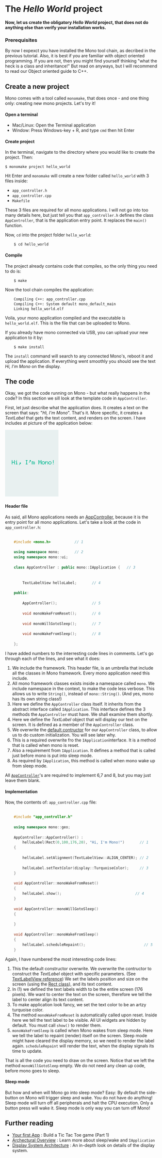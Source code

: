 # The *Hello World* project

**Now, let us create the obligatory *Hello World* project, that does not do anything else than verify your installation works.**

### Prerequisites

By now I expexct you have installed the Mono tool chain, as decribed in the previous tutorial. Also, it is best if you are familiar with object oriented programming. If you are not, then you might find yourself thinking "what the heck is a class and inheritance!" But read on anyways, but I will recommend to read our Object oriented guide to C++.

## Create a new project

Mono comes with a tool called `monomake`, that does once - and one thing only: creating new mono projects. Let's try it!

#### Open a terminal

* Mac/Linux: Open the Terminal application
* Window: Press Windows-key + R, and type `cmd` then hit Enter

#### Create project

In the terminal, navigate to the directory where you would like to create the project. Then:

```
$ monomake project hello_world
```

Hit Enter and `monomake` will create a new folder called `hello_world` with 3 files inside:

* `app_controller.h`
* `app_controller.cpp`
* `Makefile`

These 3 files are required for all mono applications. I will not go into too many details here, but just tell you that `app_controller.h` defines the class `AppController`, that is the application entry point. It replaces the `main()` function.

Now, `cd` into the project folder `hello_world`:

```
	$ cd hello_world
```

#### Compile

The project already contains code that compiles, so the only thing you need to do is:

```
	$ make
```

Now the tool chain compiles the application:

```
	Compiling C++: app_controller.cpp
	Compiling C++: System default mono_default_main
	Linking hello_world.elf
```

Voila, your mono application compiled and the executable is `hello_world.elf`. This is the file that can be uploaded to Mono.

If you already have mono connected via USB, you can upload your new application to it by:

```
	$ make install
```

The `install` command will search to any connected Mono's, reboot it and upload the application. If everything went smoothly you should see the text *Hi, I'm Mono* on the display.

## The code

Okay, we got the code running on Mono - but what really happens in the code? In this section we sill look at the template code in `AppController`.

First, let just describe what the application does. It creates a text on the screen that says: "*Hi, I'm Mono*". That's it. More specific, it creates a *TextLabel* that gets the text content, and renders on the screen. I have includes at picture of the application below:

![The Hello World application](hello_world_app.png)

#### Header file

As said, all Mono applications needs an [AppController](../reference/mono_IApplication.md), because it is the entry point for all mono applications. Let's take a look at the code in `app_controller.h`:

```cpp

	#include <mono.h>			// 1

	using namespace mono;		// 2
	using namespace mono::ui;

	class AppController : public mono::IApplication {   // 3
    

    	TextLabelView helloLabel;    	// 4
    
	public:
    
    	AppController();				// 5
    
    	void monoWakeFromReset();		// 6

    	void monoWillGotoSleep();		// 7

    	void monoWakeFromSleep();		// 8
    
	};

```

I have added numbers to the interresting code lines in comments. Let's go through each of the lines, and see what it does:

1. We include the framework. This header file, is an umbrella that include all the classes in Mono framework. Every mono application need this include.
2. All mono framework classes exists inside a namespace called `mono`. We include namespace in the context, to make the code less verbose. This allows us to write `String()`, instead of `mono::String()`. (And yes, mono has its own string class!)
3. Here we define the `AppController` class itself. It inherits from the abstract interface called `IApplication`. This interface defines the 3 methods the `AppController` must have. We shall examine them shortly.
4. Here we define the *TextLabel* object that will display our text on the screen. It is defined as a member of the `AppController` class.
5. We overwrite the [default contructor](https://en.wikipedia.org/wiki/Default_constructor) for our `AppController` class, to allow us to do custom initialization. You will see later why.
6. This is a required overwrite fro the `IApplication`interface. It is a method that is called when mono is reset.
7. Also a requirement from `IApplication`. It defines a method that is called just before mono is put into sleep mode.
8. As required by `IApplication`, this method is called when mono wake up from sleep mode.

All [`AppController`](../reference/mono_IApplication.md)'s are required to implement 6,7 and 8, but you may just leave them blank.

#### Implementation

Now, the contents of: `app_controller.cpp` file:

```cpp

	#include "app_controller.h"

    using namespace mono::geo;

    AppController::AppController() :
        helloLabel(Rect(0,100,176,20), "Hi, I'm Mono!")       // 1
    {
        
        helloLabel.setAlignment(TextLabelView::ALIGN_CENTER); // 2
    
        helloLabel.setTextColor(display::TurquoiseColor);     // 3
    }

    void AppController::monoWakeFromReset()
    {
        helloLabel.show();             		                // 4
    }

    void AppController::monoWillGotoSleep()
    {
    
    }

    void AppController::monoWakeFromSleep()
    {
        helloLabel.scheduleRepaint();			                // 5
    }

```

Again, I have numbered the most interesting code lines:

1. This the default constructor overwrite. We overwrite the contructor to construct the *TextLabel* object with specific parameters. (See [TextLabelView reference](../../reference/mono_ui_TextLabelView.html#_CPPv2N13TextLabelView13TextLabelViewEN3geo4RectE6String)) We set the labels position and size on the screen (using the [Rect class](../reference/mono_geo_Rect.md)), and its text content.
2. In (1) we defined the text labels width to be the entire screen (176 pixels). We want to center the text on the screen, therefore we tell the label to center align its text content.
3. To make application look fancy, we set the text color to be an artzy turquoise color.
4. The method `monoWakeFromReset` is automatically called upon reset. Inside here we tell the text label to be visible. All UI widgets are hidden by default. You must call `show()` to render them.
5. `monoWakeFromSleep` is called when Mono wakes from sleep mode. Here we tell the label to repaint (render) itself on the screen. Sleep mode might have cleared the display memory, so we need to render the label again. `scheduleRepaint` will render the text, when the display signals its time to update.

That is all the code you need to draw on the screen. Notice that we left the method `monoWillGotoSleep` empty. We do not need any clean up code, before mono goes to sleep.

#### Sleep mode

But how and when will Mono go into sleep mode? Easy: By default the side-button on Mono will trigger sleep and wake. You do not have do anything! Sleep mode will turn off all peripherals and halt the CPU execution. Only a button press will wake it. Sleep mode is only way you can turn off Mono!

## Further reading

* [Your first App](tic-tac-toe-part-1.md) : Build a Tic Tac Toe game (Part 1)
* [Archectural Overview](../articles/architectural-overview.md) : Learn more about sleep/wake and `IApplication`
* [Display System Architecture](../articles/display_system_architecture.md) : An in-depth look on details of the display system.